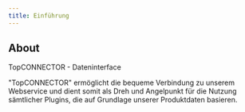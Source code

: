 ```yaml
---
title: Einführung
---
```


## About

TopCONNECTOR - Dateninterface

"TopCONNECTOR" ermöglicht die bequeme Verbindung zu unserem Webservice und dient somit als Dreh und Angelpunkt für die Nutzung sämtlicher Plugins, die auf Grundlage unserer Produktdaten basieren.

